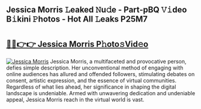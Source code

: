 ## Jessica Morris 𝙻eaked 𝙽u𝚍e - Part-pBQ 𝚅𝚒deo B𝚒kini 𝙿hotos - Hot All 𝙻eaks P25M7

# <h2><a href="http://ld64t1u.urlbe.top/?page=Jessica+Morris">🔗🔗👉👉 Jessica Morris P𝚑oto𝚜Vid𝚎o</a></h2>

[![Jessica Morris](https://i.imgur.com/eBuTRDB.gif)](http://ld64t1u.urlbe.top/?page=Jessica+Morris)
Jessica Morris, a multifaceted and provocative person, defies simple description. Her unconventional method of engaging with online audiences has allured and offended followers, stimulating debates on consent, artistic expression, and the essence of virtual communities. Regardless of what lies ahead, her significance in shaping the digital landscape is undeniable. Armed with unwavering dedication and undeniable appeal, Jessica Morris reach in the virtual world is vast.
